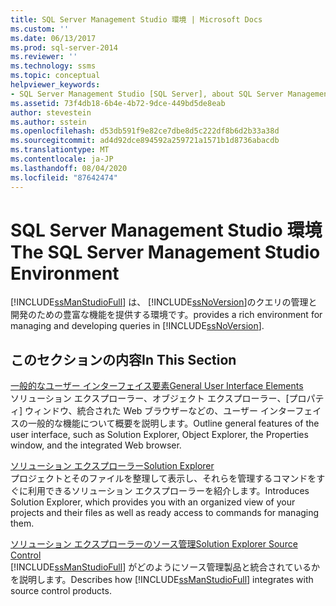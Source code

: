 ```yaml
---
title: SQL Server Management Studio 環境 | Microsoft Docs
ms.custom: ''
ms.date: 06/13/2017
ms.prod: sql-server-2014
ms.reviewer: ''
ms.technology: ssms
ms.topic: conceptual
helpviewer_keywords:
- SQL Server Management Studio [SQL Server], about SQL Server Management Studio
ms.assetid: 73f4db18-6b4e-4b72-9dce-449bd5de8eab
author: stevestein
ms.author: sstein
ms.openlocfilehash: d53db591f9e82ce7dbe8d5c222df8b6d2b33a38d
ms.sourcegitcommit: ad4d92dce894592a259721a1571b1d8736abacdb
ms.translationtype: MT
ms.contentlocale: ja-JP
ms.lasthandoff: 08/04/2020
ms.locfileid: "87642474"
---
```

# <a name="the-sql-server-management-studio-environment"></a><span data-ttu-id="8f90b-102">SQL Server Management Studio 環境</span><span class="sxs-lookup"><span data-stu-id="8f90b-102">The SQL Server Management Studio Environment</span></span>
  [!INCLUDE[ssManStudioFull](../includes/ssmanstudiofull-md.md)] <span data-ttu-id="8f90b-103">は、 [!INCLUDE[ssNoVersion](../includes/ssnoversion-md.md)]のクエリの管理と開発のための豊富な機能を提供する環境です。</span><span class="sxs-lookup"><span data-stu-id="8f90b-103">provides a rich environment for managing and developing queries in [!INCLUDE[ssNoVersion](../includes/ssnoversion-md.md)].</span></span>  
  
## <a name="in-this-section"></a><span data-ttu-id="8f90b-104">このセクションの内容</span><span class="sxs-lookup"><span data-stu-id="8f90b-104">In This Section</span></span>  
 [<span data-ttu-id="8f90b-105">一般的なユーザー インターフェイス要素</span><span class="sxs-lookup"><span data-stu-id="8f90b-105">General User Interface Elements</span></span>](general-user-interface-elements.md)  
 <span data-ttu-id="8f90b-106">ソリューション エクスプローラー、オブジェクト エクスプローラー、[プロパティ] ウィンドウ、統合された Web ブラウザーなどの、ユーザー インターフェイスの一般的な機能について概要を説明します。</span><span class="sxs-lookup"><span data-stu-id="8f90b-106">Outline general features of the user interface, such as Solution Explorer, Object Explorer, the Properties window, and the integrated Web browser.</span></span>  
  
 [<span data-ttu-id="8f90b-107">ソリューション エクスプローラー</span><span class="sxs-lookup"><span data-stu-id="8f90b-107">Solution Explorer</span></span>](solution/solution-explorer.md)  
 <span data-ttu-id="8f90b-108">プロジェクトとそのファイルを整理して表示し、それらを管理するコマンドをすぐに利用できるソリューション エクスプローラーを紹介します。</span><span class="sxs-lookup"><span data-stu-id="8f90b-108">Introduces Solution Explorer, which provides you with an organized view of your projects and their files as well as ready access to commands for managing them.</span></span>  
  
 [<span data-ttu-id="8f90b-109">ソリューション エクスプローラーのソース管理</span><span class="sxs-lookup"><span data-stu-id="8f90b-109">Solution Explorer Source Control</span></span>](../database-engine/solution-explorer-source-control.md)  
 <span data-ttu-id="8f90b-110">[!INCLUDE[ssManStudioFull](../includes/ssmanstudiofull-md.md)] がどのようにソース管理製品と統合されているかを説明します。</span><span class="sxs-lookup"><span data-stu-id="8f90b-110">Describes how [!INCLUDE[ssManStudioFull](../includes/ssmanstudiofull-md.md)] integrates with source control products.</span></span>  
  
  
